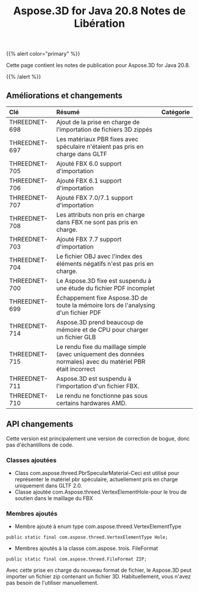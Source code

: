 ﻿---
title: Aspose.3D for Java 20.8 Notes de Libération
type: docs
weight: 9
url: /fr/java/aspose-3d-for-java-20-8-release-notes/
---
{{% alert color="primary" %}}

Cette page contient les notes de publication pour Aspose.3D for Java 20.8.

{{% /alert %}}
## **Améliorations et changements**

|**Clé**|**Résumé**|**Catégorie**|
|:- |:- |:- |
|THREEDNET-698|Ajout de la prise en charge de l'importation de fichiers 3D zippés|
|THREEDNET-697|Les matériaux PBR fixes avec spéculaire n'étaient pas pris en charge dans GLTF|
|THREEDNET-705|Ajouté FBX 6.0 support d'importation|
|THREEDNET-706|Ajouté FBX 6.1 support d'importation|
|THREEDNET-707|Ajouté FBX 7.0/7.1 support d'importation|
|THREEDNET-708|Les attributs non pris en charge dans FBX ne sont pas pris en charge.|
|THREEDNET-703|Ajouté FBX 7.7 support d'importation|
|THREEDNET-704|Le fichier OBJ avec l'index des éléments négatifs n'est pas pris en charge.|
|THREEDNET-700|Le Aspose.3D fixe est suspendu à une étude du fichier PDF incomplet|
|THREEDNET-699|Échappement fixe Aspose.3D de toute la mémoire lors de l'analysing d'un fichier PDF|
|THREEDNET-714|Aspose.3D prend beaucoup de mémoire et de CPU pour charger un fichier GLB|
|THREEDNET-715|Le rendu fixe du maillage simple (avec uniquement des données normales) avec du matériel PBR était incorrect|
|THREEDNET-711|Aspose.3D est suspendu à l'importation d'un fichier FBX.|
|THREEDNET-710|Le rendu ne fonctionne pas sous certains hardwares AMD.|

## API changements ##
Cette version est principalement une version de correction de bogue, donc pas d'échantillons de code.

### Classes ajoutées ###
  * Class com.aspose.threed.PbrSpecularMaterial-Ceci est utilisé pour représenter le matériel pbr spéculaire, actuellement pris en charge uniquement dans GLTF 2.0.
  * Classe ajoutée com.Aspose.threed.VertexElementHole-pour le trou de soutien dans le maillage du FBX
### Membres ajoutés ###
  * Membre ajouté à enum type com.aspose.threed.VertexElementType
```
public static final com.aspose.threed.VertexElementType Hole;
```
  * Membres ajoutés à la classe com.aspose. trois. FileFormat
```
public static final com.aspose.threed.FileFormat ZIP;
```
Avec cette prise en charge du nouveau format de fichier, le Aspose.3D peut importer un fichier zip contenant un fichier 3D. Habituellement, vous n'avez pas besoin de l'utiliser manuellement.

